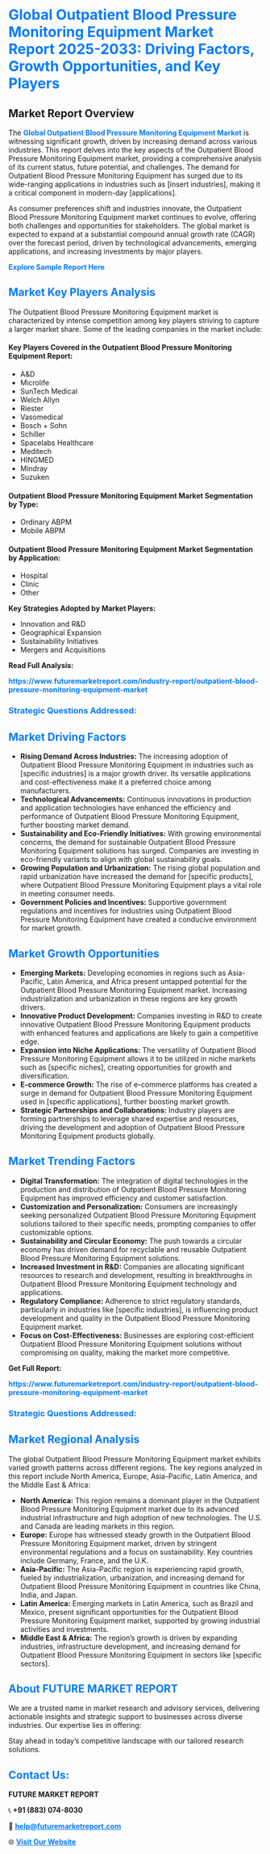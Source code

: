 <h1 style="color: #007BFF;">Global Outpatient Blood Pressure Monitoring Equipment Market Report 2025-2033: Driving Factors, Growth Opportunities, and Key Players</h1>

<section id="overview">
<h2>Market Report Overview</h2>
<p>The <a href="https://www.futuremarketreport.com/industry-report/outpatient-blood-pressure-monitoring-equipment-market" style="color: #007BFF; text-decoration: none;"><strong>Global Outpatient Blood Pressure Monitoring Equipment Market</strong></a> is witnessing significant growth, driven by increasing demand across various industries. This report delves into the key aspects of the Outpatient Blood Pressure Monitoring Equipment market, providing a comprehensive analysis of its current status, future potential, and challenges. The demand for Outpatient Blood Pressure Monitoring Equipment has surged due to its wide-ranging applications in industries such as [insert industries], making it a critical component in modern-day [applications].</p>
<p>As consumer preferences shift and industries innovate, the Outpatient Blood Pressure Monitoring Equipment market continues to evolve, offering both challenges and opportunities for stakeholders. The global market is expected to expand at a substantial compound annual growth rate (CAGR) over the forecast period, driven by technological advancements, emerging applications, and increasing investments by major players.</p>
</section>

<section id="overview">
<p><a href="https://www.futuremarketreport.com/request-sample/reportId=77976" style="color: #007BFF; text-decoration: none;"><strong>Explore Sample Report Here</strong></a></p>
</section>

<section id="key-players">
<h2 style="color: #007BFF;">Market Key Players Analysis</h2>
<p>The Outpatient Blood Pressure Monitoring Equipment market is characterized by intense competition among key players striving to capture a larger market share. Some of the leading companies in the market include:</p>
<h4>Key Players Covered in the Outpatient Blood Pressure Monitoring Equipment Report:</h4>
<ul><li>A&amp;D</li><li>Microlife</li><li>SunTech Medical</li><li>Welch Allyn</li><li>Riester</li><li>Vasomedical</li><li>Bosch + Sohn</li><li>Schiller</li><li>Spacelabs Healthcare</li><li>Meditech</li><li>HINGMED</li><li>Mindray</li><li>Suzuken</li></ul>
<h4>Outpatient Blood Pressure Monitoring Equipment Market Segmentation by Type:</h4>
<ul><li>Ordinary ABPM</li><li>Mobile ABPM</li></ul>

<h4>Outpatient Blood Pressure Monitoring Equipment Market Segmentation by Application:</h4>
<ul><li>Hospital</li><li>Clinic</li><li>Other</li></ul>
<p><strong>Key Strategies Adopted by Market Players:</strong></p>
<ul>
<li>Innovation and R&D</li>
<li>Geographical Expansion</li>
<li>Sustainability Initiatives</li>
<li>Mergers and Acquisitions</li>
</ul>
</section>

<section>
<p><strong>Read Full Analysis: </strong></p><a href="https://www.futuremarketreport.com/industry-report/outpatient-blood-pressure-monitoring-equipment-market" style="color: #007BFF; text-decoration: none;"><strong>https://www.futuremarketreport.com/industry-report/outpatient-blood-pressure-monitoring-equipment-market</strong></a>
<h3 style="color: #007BFF;">Strategic Questions Addressed:</h3>
</section>

<section id="driving-factors">
<h2 style="color: #007BFF;">Market Driving Factors</h2>
<ul>
<li><strong>Rising Demand Across Industries:</strong> The increasing adoption of Outpatient Blood Pressure Monitoring Equipment in industries such as [specific industries] is a major growth driver. Its versatile applications and cost-effectiveness make it a preferred choice among manufacturers.</li>
<li><strong>Technological Advancements:</strong> Continuous innovations in production and application technologies have enhanced the efficiency and performance of Outpatient Blood Pressure Monitoring Equipment, further boosting market demand.</li>
<li><strong>Sustainability and Eco-Friendly Initiatives:</strong> With growing environmental concerns, the demand for sustainable Outpatient Blood Pressure Monitoring Equipment solutions has surged. Companies are investing in eco-friendly variants to align with global sustainability goals.</li>
<li><strong>Growing Population and Urbanization:</strong> The rising global population and rapid urbanization have increased the demand for [specific products], where Outpatient Blood Pressure Monitoring Equipment plays a vital role in meeting consumer needs.</li>
<li><strong>Government Policies and Incentives:</strong> Supportive government regulations and incentives for industries using Outpatient Blood Pressure Monitoring Equipment have created a conducive environment for market growth.</li>
</ul>
</section>

<section id="growth-opportunities">
<h2 style="color: #007BFF;">Market Growth Opportunities</h2>
<ul>
<li><strong>Emerging Markets:</strong> Developing economies in regions such as Asia-Pacific, Latin America, and Africa present untapped potential for the Outpatient Blood Pressure Monitoring Equipment market. Increasing industrialization and urbanization in these regions are key growth drivers.</li>
<li><strong>Innovative Product Development:</strong> Companies investing in R&D to create innovative Outpatient Blood Pressure Monitoring Equipment products with enhanced features and applications are likely to gain a competitive edge.</li>
<li><strong>Expansion into Niche Applications:</strong> The versatility of Outpatient Blood Pressure Monitoring Equipment allows it to be utilized in niche markets such as [specific niches], creating opportunities for growth and diversification.</li>
<li><strong>E-commerce Growth:</strong> The rise of e-commerce platforms has created a surge in demand for Outpatient Blood Pressure Monitoring Equipment used in [specific applications], further boosting market growth.</li>
<li><strong>Strategic Partnerships and Collaborations:</strong> Industry players are forming partnerships to leverage shared expertise and resources, driving the development and adoption of Outpatient Blood Pressure Monitoring Equipment products globally.</li>
</ul>
</section>

<section id="trending-factors">
<h2 style="color: #007BFF;">Market Trending Factors</h2>
<ul>
<li><strong>Digital Transformation:</strong> The integration of digital technologies in the production and distribution of Outpatient Blood Pressure Monitoring Equipment has improved efficiency and customer satisfaction.</li>
<li><strong>Customization and Personalization:</strong> Consumers are increasingly seeking personalized Outpatient Blood Pressure Monitoring Equipment solutions tailored to their specific needs, prompting companies to offer customizable options.</li>
<li><strong>Sustainability and Circular Economy:</strong> The push towards a circular economy has driven demand for recyclable and reusable Outpatient Blood Pressure Monitoring Equipment solutions.</li>
<li><strong>Increased Investment in R&D:</strong> Companies are allocating significant resources to research and development, resulting in breakthroughs in Outpatient Blood Pressure Monitoring Equipment technology and applications.</li>
<li><strong>Regulatory Compliance:</strong> Adherence to strict regulatory standards, particularly in industries like [specific industries], is influencing product development and quality in the Outpatient Blood Pressure Monitoring Equipment market.</li>
<li><strong>Focus on Cost-Effectiveness:</strong> Businesses are exploring cost-efficient Outpatient Blood Pressure Monitoring Equipment solutions without compromising on quality, making the market more competitive.</li>
</ul>
</section>

<section>
<p><strong>Get Full Report: </strong></p><a href="https://www.futuremarketreport.com/industry-report/outpatient-blood-pressure-monitoring-equipment-market" style="color: #007BFF; text-decoration: none;"><strong>https://www.futuremarketreport.com/industry-report/outpatient-blood-pressure-monitoring-equipment-market</strong></a>
<h3 style="color: #007BFF;">Strategic Questions Addressed:</h3>
</section>


<section id="regional-analysis">
<h2 style="color: #007BFF;">Market Regional Analysis</h2>
<p>The global Outpatient Blood Pressure Monitoring Equipment market exhibits varied growth patterns across different regions. The key regions analyzed in this report include North America, Europe, Asia-Pacific, Latin America, and the Middle East & Africa:</p>
<ul>
<li><strong>North America:</strong> This region remains a dominant player in the Outpatient Blood Pressure Monitoring Equipment market due to its advanced industrial infrastructure and high adoption of new technologies. The U.S. and Canada are leading markets in this region.</li>
<li><strong>Europe:</strong> Europe has witnessed steady growth in the Outpatient Blood Pressure Monitoring Equipment market, driven by stringent environmental regulations and a focus on sustainability. Key countries include Germany, France, and the U.K.</li>
<li><strong>Asia-Pacific:</strong> The Asia-Pacific region is experiencing rapid growth, fueled by industrialization, urbanization, and increasing demand for Outpatient Blood Pressure Monitoring Equipment in countries like China, India, and Japan.</li>
<li><strong>Latin America:</strong> Emerging markets in Latin America, such as Brazil and Mexico, present significant opportunities for the Outpatient Blood Pressure Monitoring Equipment market, supported by growing industrial activities and investments.</li>
<li><strong>Middle East & Africa:</strong> The region’s growth is driven by expanding industries, infrastructure development, and increasing demand for Outpatient Blood Pressure Monitoring Equipment in sectors like [specific sectors].</li>
</ul>
</section>

<footer>
<h2 style="color: #007BFF;">About FUTURE MARKET REPORT</h2>
<p>We are a trusted name in market research and advisory services, delivering actionable insights and strategic support to businesses across diverse industries. Our expertise lies in offering:</p>

<p>Stay ahead in today’s competitive landscape with our tailored research solutions.</p>

<h2 style="color: #007BFF;">Contact Us:</h2>
<p><strong>FUTURE MARKET REPORT</strong></p>
<p>📞 <strong>+91 (883) 074-8030</strong></p>
<p>📧 <strong><a href="mailto:help@futuremarketreport.com" style="color: #007BFF;">help@futuremarketreport.com</a></strong></p>
<p>🌐 <strong><a href="https://www.futuremarketreport.com/" style="color: #007BFF;">Visit Our Website</a></strong></p>
</footer>